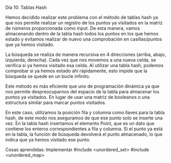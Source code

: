 Día 10: Tablas Hash

Hemos decidido realizar este problema con el método de tablas hash ya que nos permite realizar un registro de los puntos ya visitados en la matriz de números proporcionada como input. 
De esta manera, vamos almacenando dentro de la tabla hash todos los puntos en los que hemos estado y evitamos realizar de nuevo una comprobación en casillas/puntos que ya hemos visitado.

La búsqueda se realiza de manera recursiva en 4 direcciones (arriba, abajo, izquierda, derecha). 
Cada vez que nos movemos a una nueva celda, se verifica si ya hemos visitado esa celda. 
Al utilizar una tabla hash, podemos comprobar si ya hemos estado ahí rápidamente, esto impide que la búsqueda se quede en un bucle infinito.

Este método es más eficiente que uno de programación dinámica ya que nos permite despreocuparnos del espacio de la tabla para almacenar los puntos ya visitados. 
En lugar de usar una matriz de booleanos o una estructura similar para marcar puntos visitados.

En este caso, utilizamos la posición fila y columna como llaves para la tabla hash, de este modo nos aseguramos de que ese punto solo se inserte una vez. 
En la tabla hash insertamos el elemento Point, que es un dato que contiene los enteros correspondientes a fila y columna. 
Si el punto ya está en la tabla, la función de búsqueda devolverá el punto almacenado, lo que indica que ya hemos visitado ese punto.

Cosas aprendidas:
Implementar   #include <unordered_set>
              #include <unordered_map>
